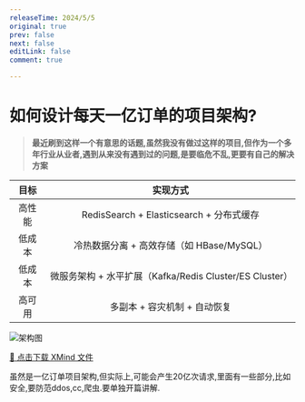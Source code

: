 ```yaml
---
releaseTime: 2024/5/5
original: true
prev: false
next: false
editLink: false
comment: true

---
```


# 如何设计每天一亿订单的项目架构?

>**最近刷到这样一个有意思的话题,虽然我没有做过这样的项目,但作为一个多年行业从业者,遇到从来没有遇到过的问题,是要临危不乱,更要有自己的解决方案**


 |             目标              |                   实现方式                   | 
 |:---------------------------:|:--------------------------------------:|
 |    高性能    |             RedisSearch + Elasticsearch + 分布式缓存              | 
 | 低成本 | 冷热数据分离 + 高效存储（如 HBase/MySQL） | 
 |          低成本          |       微服务架构 + 水平扩展（Kafka/Redis Cluster/ES Cluster）       | 
 |        高可用         |    多副本 + 容灾机制 + 自动恢复     | 

![架构图](/document/1m_selection.png)



<a href="/public/file/如何设计每天一亿订单的订单系统.xmind" download="我的思维导图.xmind">
  💾 点击下载 XMind 文件
</a>

虽然是一亿订单项目架构,但实际上,可能会产生20亿次请求,里面有一些部分,比如安全,要防范ddos,cc,爬虫.要单独开篇讲解.































